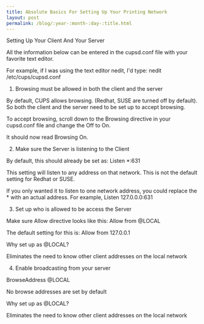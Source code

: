 ```yaml
---
title: Absolute Basics For Setting Up Your Printing Network
layout: post
permalink: /blog/:year-:month-:day-:title.html
---
```


Setting Up Your Client And Your ServerAll the information below can be entered in the cupsd.conf file with your favorite text editor.For example, if I was using the text editor nedit, I'd type: nedit /etc/cups/cupsd.conf1) Browsing must be allowed in both the client and the serverBy default, CUPS allows browsing. (Redhat, SUSE are turned off by default). So both the client and the server need to be set up to accept browsing.To accept browsing, scroll down to the Browsing directive in your cupsd.conf file and change the Off to On.It should now read Browsing On.2) Make sure the Server is listening to the ClientBy default, this should already be set as:
Listen *:631This setting will listen to any address on that network. This is not the default setting for Redhat or SUSE. If you only wanted it to listen to one network address, you could replace the * with an actual address.  For example, Listen 127.0.0.0:6313) Set up who is allowed to be access the ServerMake sure Allow directive looks like this:
Allow from @LOCALThe default setting for this is: 
Allow from 127.0.0.1Why set up as @LOCAL?Eliminates the need to know other client addresses on the local network 4) Enable broadcasting from your server 
BrowseAddress @LOCALNo browse addresses are set by defaultWhy set up as @LOCAL?Eliminates the need to know other client addresses on the local network
